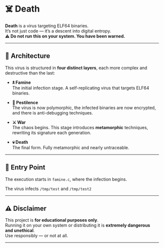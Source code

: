 # ☠️ Death

**Death** is a virus targeting ELF64 binaries.  
It’s not just code — it’s a descent into digital entropy.  
**⚠️ Do not run this on your system. You have been warned.**

---

## 🧬 Architecture

This virus is structured in **four distinct layers**, each more complex and destructive than the last:

- **🕱 Famine**  
  The initial infection stage. A self-replicating virus that targets ELF64 binaries.

- **🦠 Pestilence**  
  The virus is now polymorphic, the infected binaries are now encrypted, and there is anti-debugging techniques.

- **⚔️ War**  
  The chaos begins. This stage introduces **metamorphic** techniques, rewriting its signature each generation.

- **💀 Death**  
  The final form. Fully metamorphic and nearly untraceable.

---

## 🧨 Entry Point

The execution starts in `famine.c`, where the infection begins.

The virus infects `/tmp/test` and `/tmp/test2`

---

## ⚠️ Disclaimer

This project is **for educational purposes only**.  
Running it on your own system or distributing it is **extremely dangerous and unethical**.  
Use responsibly — or not at all.

---
